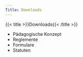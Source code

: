 ```yaml
---
Title: Downloads
---
```


{{< title >}}Downloads{{< /title >}}

- Pädagogische Konzept
- Reglemente
- Formulare
- Statuten

<!-- {{< doublepage left=block/intro_verein right=block/3pics background=red border=stripes >}}
-->

<!-- {{< doublepage right=block/5pics left=block/tagesablauf_sonnhalde background=yellow border=stripes >}} -->

